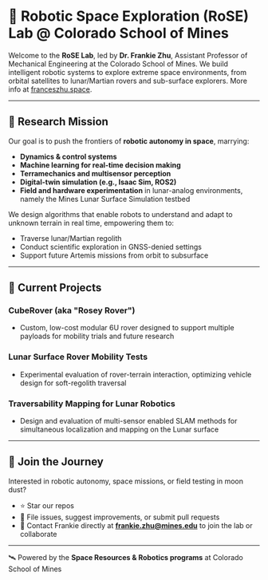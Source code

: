 # 🌌 Robotic Space Exploration (RoSE) Lab @ Colorado School of Mines

Welcome to the **RoSE Lab**, led by **Dr. Frankie Zhu**, Assistant Professor of Mechanical Engineering at the Colorado School of Mines. We build intelligent robotic systems to explore extreme space environments, from orbital satellites to lunar/Martian rovers and sub-surface explorers. More info at [franceszhu.space](https://franceszhu.space).

---

## 🧩 Research Mission

Our goal is to push the frontiers of **robotic autonomy in space**, marrying:
- **Dynamics & control systems**
- **Machine learning for real‑time decision making**
- **Terramechanics and multisensor perception**
- **Digital-twin simulation (e.g., Isaac Sim, ROS2)**
- **Field and hardware experimentation** in lunar-analog environments, namely the Mines Lunar Surface Simulation testbed

We design algorithms that enable robots to understand and adapt to unknown terrain in real time, empowering them to:
- Traverse lunar/Martian regolith
- Conduct scientific exploration in GNSS-denied settings
- Support future Artemis missions from orbit to subsurface

---

## 🚀 Current Projects

### **CubeRover (aka "Rosey Rover")**
- Custom, low-cost modular 6U rover designed to support multiple payloads for mobility trials and future research

### **Lunar Surface Rover Mobility Tests**
- Experimental evaluation of rover-terrain interaction, optimizing vehicle design for soft-regolith traversal

### **Traversability Mapping for Lunar Robotics**
- Design and evaluation of multi-sensor enabled SLAM methods for simultaneous localization and mapping on the Lunar surface

---

## 🌱 Join the Journey

Interested in robotic autonomy, space missions, or field testing in moon dust?

- ⭐ Star our repos  
- 🐛 File issues, suggest improvements, or submit pull requests  
- 📧 Contact Frankie directly at **frankie.zhu@mines.edu** to join the lab or collaborate

---

🛰️ Powered by the **Space Resources & Robotics programs** at Colorado School of Mines  
